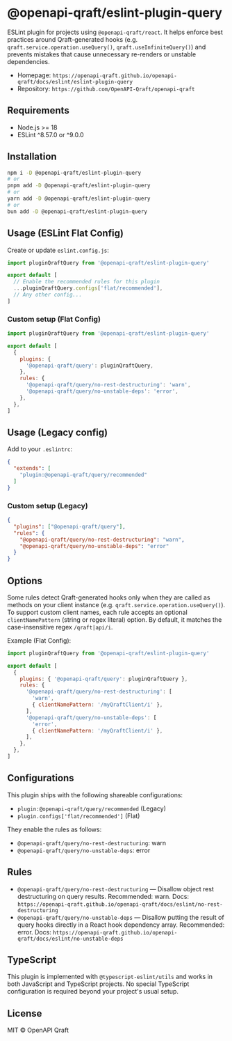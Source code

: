 # @openapi-qraft/eslint-plugin-query

ESLint plugin for projects using `@openapi-qraft/react`. It helps enforce best practices around Qraft-generated hooks (e.g. `qraft.service.operation.useQuery()`, `qraft.useInfiniteQuery()`) and prevents mistakes that cause unnecessary re-renders or unstable dependencies.

- Homepage: `https://openapi-qraft.github.io/openapi-qraft/docs/eslint/eslint-plugin-query`
- Repository: `https://github.com/OpenAPI-Qraft/openapi-qraft`

## Requirements

- Node.js >= 18
- ESLint ^8.57.0 or ^9.0.0

## Installation

```bash
npm i -D @openapi-qraft/eslint-plugin-query
# or
pnpm add -D @openapi-qraft/eslint-plugin-query
# or
yarn add -D @openapi-qraft/eslint-plugin-query
# or
bun add -D @openapi-qraft/eslint-plugin-query
```

## Usage (ESLint Flat Config)

Create or update `eslint.config.js`:

```js
import pluginQraftQuery from '@openapi-qraft/eslint-plugin-query'

export default [
  // Enable the recommended rules for this plugin
  ...pluginQraftQuery.configs['flat/recommended'],
  // Any other config...
]
```

### Custom setup (Flat Config)

```js
import pluginQraftQuery from '@openapi-qraft/eslint-plugin-query'

export default [
  {
    plugins: {
      '@openapi-qraft/query': pluginQraftQuery,
    },
    rules: {
      '@openapi-qraft/query/no-rest-destructuring': 'warn',
      '@openapi-qraft/query/no-unstable-deps': 'error',
    },
  },
]
```

## Usage (Legacy config)

Add to your `.eslintrc`:

```json
{
  "extends": [
    "plugin:@openapi-qraft/query/recommended"
  ]
}
```

### Custom setup (Legacy)

```json
{
  "plugins": ["@openapi-qraft/query"],
  "rules": {
    "@openapi-qraft/query/no-rest-destructuring": "warn",
    "@openapi-qraft/query/no-unstable-deps": "error"
  }
}
```

## Options

Some rules detect Qraft-generated hooks only when they are called as methods on your client instance (e.g. `qraft.service.operation.useQuery()`).
To support custom client names, each rule accepts an optional `clientNamePattern` (string or regex literal) option. By default, it matches the case-insensitive regex `/qraft|api/i`.

Example (Flat Config):

```js
import pluginQraftQuery from '@openapi-qraft/eslint-plugin-query'

export default [
  {
    plugins: { '@openapi-qraft/query': pluginQraftQuery },
    rules: {
      '@openapi-qraft/query/no-rest-destructuring': [
        'warn',
        { clientNamePattern: '/myQraftClient/i' },
      ],
      '@openapi-qraft/query/no-unstable-deps': [
        'error',
        { clientNamePattern: '/myQraftClient/i' },
      ],
    },
  },
]
```

## Configurations

This plugin ships with the following shareable configurations:

- `plugin:@openapi-qraft/query/recommended` (Legacy)
- `plugin.configs['flat/recommended']` (Flat)

They enable the rules as follows:

- `@openapi-qraft/query/no-rest-destructuring`: warn
- `@openapi-qraft/query/no-unstable-deps`: error

## Rules

- `@openapi-qraft/query/no-rest-destructuring` — Disallow object rest destructuring on query results. Recommended: warn. Docs: `https://openapi-qraft.github.io/openapi-qraft/docs/eslint/no-rest-destructuring`
- `@openapi-qraft/query/no-unstable-deps` — Disallow putting the result of query hooks directly in a React hook dependency array. Recommended: error. Docs: `https://openapi-qraft.github.io/openapi-qraft/docs/eslint/no-unstable-deps`

## TypeScript

This plugin is implemented with `@typescript-eslint/utils` and works in both JavaScript and TypeScript projects. No special TypeScript configuration is required beyond your project's usual setup.

## License

MIT © OpenAPI Qraft
